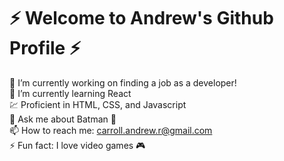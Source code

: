 # ⚡️ Welcome to Andrew's Github Profile ⚡️


🔭 I’m currently working on finding a job as a developer!  
🌱 I’m currently learning React  
💹 Proficient in HTML, CSS, and Javascript  
💬 Ask me about Batman 🦇  
📫 How to reach me: carroll.andrew.r@gmail.com  
⚡ Fun fact: I love video games 🎮  
